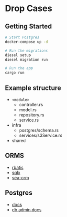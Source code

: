 # Drop Cases

## Getting Started

```bash
# Start Postgres
docker-compose up -d

# Run the migrations
diesel setup
diesel migration run

# Run the app
cargo run
```

## Example structure

- `<module>`
  - controller.rs
  - model.rs
  - repository.rs
  - service.rs
- infra
  - postgres/schema.rs
  - services/s3Service.rs
- shared

## ORMS

- [rbatis](https://github.com/rbatis/rbatis)
- [sqlx](https://github.com/launchbadge/sqlx)
- [sea-orm](https://github.com/SeaQL/sea-orm)

## Postgres

- [docs](https://www.postgresqltutorial.com/postgresql-getting-started/)
- [db admin docs](https://www.postgresqltutorial.com/postgresql-administration/)
